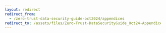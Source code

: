 ```yaml
---
layout: redirect
redirect_from:
  - /zero-trust-data-security-guide-oct2024/appendices
redirect_to: /assets/files/Zero-Trust-DataSecurityGuide_Oct24-Appendices-Final.pdf
---
```

